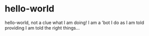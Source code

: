 # hello-world
hello-world, not a clue what I am doing!
I am a 'bot
I do as I am told providing I am told the right things...
